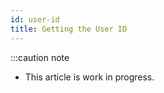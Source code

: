 ```yaml
---
id: user-id
title: Getting the User ID
---
```


:::caution note

- This article is work in progress.
